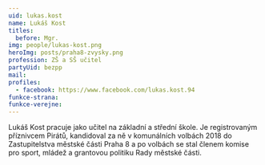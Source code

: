 ```yaml
---
uid: lukas.kost
name: Lukáš Kost
titles:
  before: Mgr.
img: people/lukas-kost.png
heroImg: posts/praha8-zvysky.png
profession: ZŠ a SŠ učitel
partyUid: bezpp
mail:
profiles:
  - facebook: https://www.facebook.com/lukas.kost.94
funkce-strana:
funkce-verejne:
---
```


Lukáš Kost pracuje jako učitel na základní a střední škole. Je registrovaným příznivcem Pirátů, kandidoval za ně v komunálních volbách 2018 do Zastupitelstva městské části Praha 8 a po volbách se stal členem komise pro sport, mládež a grantovou politiku Rady městské části.
